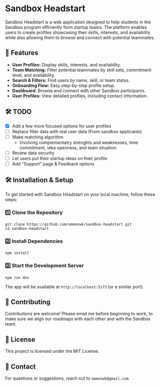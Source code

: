 # Sandbox Headstart

Sandbox Headstart is a web application designed to help students in the Sandbox program efficiently form startup teams. The platform enables users to create profiles showcasing their skills, interests, and availability while also allowing them to browse and connect with potential teammates. 

## 🚀 Features
- **User Profiles:** Display skills, interests, and availability.
- **Team Matching:** Filter potential teammates by skill sets, commitment level, and availability.
- **Search & Filters:** Find users by name, skill, or team status.
- **Onboarding Flow:** Easy step-by-step profile setup.
- **Dashboard:** Browse and connect with other Sandbox participants.
- **User Profiles:** View detailed profiles, including contact information.

## 🛠️ TODO

- [x] Add a few more focused options for user profiles
- [ ] Replace filler data with real user data (From sandbox applicants)
- [ ] Make matching algorithm
    - Involving complementatry strenghts and weaknesses, time commitment, idea openness, and team situation.
- [ ] Review data security
- [ ] Let users put their startup ideas on their profile
- [ ] Add "Support" page & Feedback options

## 🛠️ Installation & Setup
To get started with Sandbox Headstart on your local machine, follow these steps:

### 1️⃣ Clone the Repository
```
git clone https://github.com/ammonwk/sandbox-headstart.git
cd sandbox-headstart
```

### 2️⃣ Install Dependencies
```
npm install
```

### 3️⃣ Start the Development Server
```
npm run dev
```

The app will be available at `http://localhost:5173` (or a similar port).

## 🤝 Contributing
Contributions are welcome! Please email me before beginning to work, to make sure
we align our roadmaps with each other and with the Sandbox team.

## 📜 License
This project is licensed under the MIT License.

## 📧 Contact
For questions or suggestions, reach out to `ammonwk@gmail.com`.